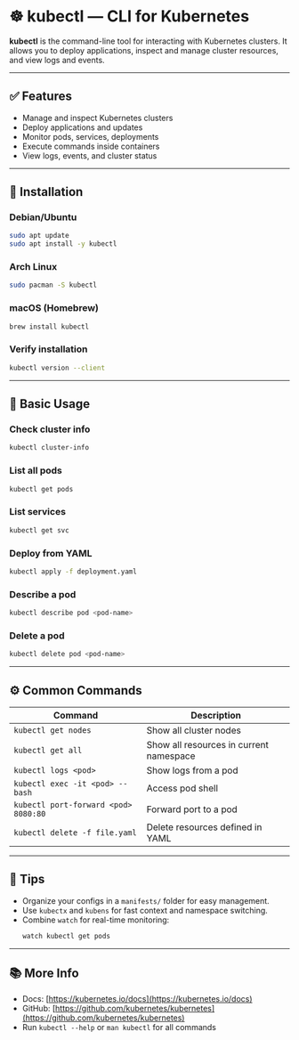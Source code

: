 # ☸️ kubectl — CLI for Kubernetes

**kubectl** is the command-line tool for interacting with Kubernetes clusters. It allows you to deploy applications, inspect and manage cluster resources, and view logs and events.

---

## ✅ Features

- Manage and inspect Kubernetes clusters
- Deploy applications and updates
- Monitor pods, services, deployments
- Execute commands inside containers
- View logs, events, and cluster status

---

## 🔧 Installation

### Debian/Ubuntu
```bash
sudo apt update
sudo apt install -y kubectl
```

### Arch Linux
```bash
sudo pacman -S kubectl
```

### macOS (Homebrew)
```bash
brew install kubectl
```

### Verify installation
```bash
kubectl version --client
```

---

## 🚀 Basic Usage

### Check cluster info
```bash
kubectl cluster-info
```

### List all pods
```bash
kubectl get pods
```

### List services
```bash
kubectl get svc
```

### Deploy from YAML
```bash
kubectl apply -f deployment.yaml
```

### Describe a pod
```bash
kubectl describe pod <pod-name>
```

### Delete a pod
```bash
kubectl delete pod <pod-name>
```

---

## ⚙️ Common Commands

| Command                                   | Description                              |
|------------------------------------------|------------------------------------------|
| `kubectl get nodes`                      | Show all cluster nodes                   |
| `kubectl get all`                        | Show all resources in current namespace  |
| `kubectl logs <pod>`                     | Show logs from a pod                     |
| `kubectl exec -it <pod> -- bash`         | Access pod shell                         |
| `kubectl port-forward <pod> 8080:80`     | Forward port to a pod                    |
| `kubectl delete -f file.yaml`            | Delete resources defined in YAML         |

---

## 🧩 Tips

- Organize your configs in a `manifests/` folder for easy management.
- Use `kubectx` and `kubens` for fast context and namespace switching.
- Combine `watch` for real-time monitoring:
  ```bash
  watch kubectl get pods
  ```

---

## 📚 More Info

- Docs: [https://kubernetes.io/docs](https://kubernetes.io/docs)  
- GitHub: [https://github.com/kubernetes/kubernetes](https://github.com/kubernetes/kubernetes)  
- Run `kubectl --help` or `man kubectl` for all commands
